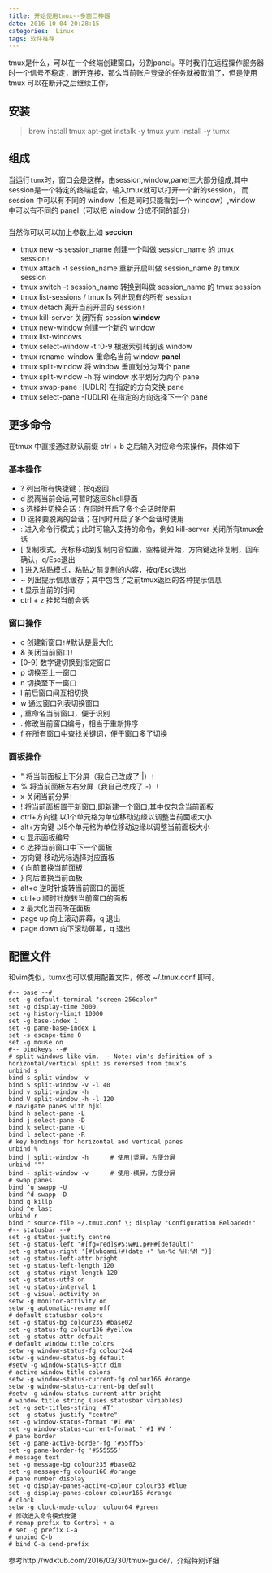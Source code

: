 ```yaml
---
title: 开始使用tmux--多窗口神器
date: 2016-10-04 20:28:15
categories:  Linux
tags: 软件推荐
---
```

tmux是什么，可以在一个终端创建窗口，分割panel。平时我们在远程操作服务器时一个信号不稳定，断开连接，那么当前账户登录的任务就被取消了，但是使用 tmux 可以在断开之后继续工作，
## 安装

> brew install  tmux 
>apt-get instalk -y tmux
>yum install -y tumx
## 组成
当运行`tumx`时，窗口会是这样，由session,window,panel三大部分组成,其中session是一个特定的终端组合。输入tmux就可以打开一个新的session，
而session 中可以有不同的 window（但是同时只能看到一个 window）,window 中可以有不同的 panel（可以把 window 分成不同的部分）
### 
当然你可以可以加上参数,比如
**seccion**
- tmux new -s session_name 创建一个叫做 session_name 的 tmux session`!`
- tmux attach -t session_name 重新开启叫做 session_name 的 tmux session
- tmux switch -t session_name 转换到叫做 session_name 的 tmux session
- tmux list-sessions / tmux ls 列出现有的所有 session
- tmux detach 离开当前开启的 session`!`
- tmux kill-server 关闭所有 session
**window**
- tmux new-window 创建一个新的 window
- tmux list-windows
- tmux select-window -t :0-9 根据索引转到该 window
- tmux rename-window 重命名当前 window
**panel**
- tmux split-window 将 window 垂直划分为两个 pane
- tmux split-window -h 将 window 水平划分为两个 pane
- tmux swap-pane -[UDLR] 在指定的方向交换 pane
- tmux select-pane -[UDLR] 在指定的方向选择下一个 pane


## 更多命令
在tmux 中直接通过默认前缀 ctrl + b 之后输入对应命令来操作，具体如下
### 基本操作
- ? 列出所有快捷键；按q返回
- d 脱离当前会话,可暂时返回Shell界面
- s 选择并切换会话；在同时开启了多个会话时使用
- D 选择要脱离的会话；在同时开启了多个会话时使用
- : 进入命令行模式；此时可输入支持的命令，例如 kill-server 关闭所有tmux会话
- [ 复制模式，光标移动到复制内容位置，空格键开始，方向键选择复制，回车确认，q/Esc退出
- ] 进入粘贴模式，粘贴之前复制的内容，按q/Esc退出
- ~ 列出提示信息缓存；其中包含了之前tmux返回的各种提示信息
- t 显示当前的时间
- ctrl + z 挂起当前会话
### 窗口操作
- c 创建新窗口`!`#默认是最大化
- & 关闭当前窗口`!`
- [0-9] 数字键切换到指定窗口
- p 切换至上一窗口
- n 切换至下一窗口
- l 前后窗口间互相切换
- w 通过窗口列表切换窗口
- , 重命名当前窗口，便于识别
- . 修改当前窗口编号，相当于重新排序
- f 在所有窗口中查找关键词，便于窗口多了切换
### 面板操作

- " 将当前面板上下分屏（我自己改成了 |）`!`
- % 将当前面板左右分屏（我自己改成了 -）`!`
- x 关闭当前分屏`!`
- ! 将当前面板置于新窗口,即新建一个窗口,其中仅包含当前面板
- ctrl+方向键 以1个单元格为单位移动边缘以调整当前面板大小
- alt+方向键 以5个单元格为单位移动边缘以调整当前面板大小
- q 显示面板编号
- o 选择当前窗口中下一个面板
- 方向键 移动光标选择对应面板
- { 向前置换当前面板
- } 向后置换当前面板
- alt+o 逆时针旋转当前窗口的面板
- ctrl+o 顺时针旋转当前窗口的面板
- z 最大化当前所在面板
- page up 向上滚动屏幕，q 退出
- page down 向下滚动屏幕，q 退出
## 配置文件
和vim类似，tumx也可以使用配置文件，修改 ~/.tmux.conf 即可。
```
#-- base --#
set -g default-terminal "screen-256color"
set -g display-time 3000
set -g history-limit 10000
set -g base-index 1
set -g pane-base-index 1
set -s escape-time 0
set -g mouse on
#-- bindkeys --#
# split windows like vim.  - Note: vim's definition of a horizontal/vertical split is reversed from tmux's
unbind s
bind s split-window -v
bind S split-window -v -l 40
bind v split-window -h
bind V split-window -h -l 120
# navigate panes with hjkl
bind h select-pane -L
bind j select-pane -D
bind k select-pane -U
bind l select-pane -R
# key bindings for horizontal and vertical panes
unbind %
bind | split-window -h      # 使用|竖屏，方便分屏
unbind '"'
bind - split-window -v      # 使用-横屏，方便分屏
# swap panes
bind ^u swapp -U
bind ^d swapp -D
bind q killp
bind ^e last
unbind r
bind r source-file ~/.tmux.conf \; display "Configuration Reloaded!"
#-- statusbar --#
set -g status-justify centre
set -g status-left "#[fg=red]s#S:w#I.p#P#[default]"
set -g status-right '[#(whoami)#(date +" %m-%d %H:%M ")]'
set -g status-left-attr bright
set -g status-left-length 120
set -g status-right-length 120
set -g status-utf8 on
set -g status-interval 1
set -g visual-activity on
setw -g monitor-activity on
setw -g automatic-rename off
# default statusbar colors
set -g status-bg colour235 #base02
set -g status-fg colour136 #yellow
set -g status-attr default
# default window title colors
setw -g window-status-fg colour244
setw -g window-status-bg default
#setw -g window-status-attr dim
# active window title colors
setw -g window-status-current-fg colour166 #orange
setw -g window-status-current-bg default
#setw -g window-status-current-attr bright
# window title string (uses statusbar variables)
set -g set-titles-string '#T'
set -g status-justify "centre"
set -g window-status-format '#I #W'
set -g window-status-current-format ' #I #W '
# pane border
set -g pane-active-border-fg '#55ff55'
set -g pane-border-fg '#555555'
# message text
set -g message-bg colour235 #base02
set -g message-fg colour166 #orange
# pane number display
set -g display-panes-active-colour colour33 #blue
set -g display-panes-colour colour166 #orange
# clock
setw -g clock-mode-colour colour64 #green
# 修改进入命令模式按键
# remap prefix to Control + a
# set -g prefix C-a
# unbind C-b
# bind C-a send-prefix
```

参考http://wdxtub.com/2016/03/30/tmux-guide/，介绍特别详细